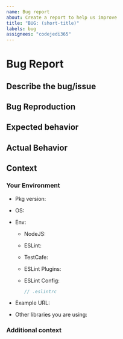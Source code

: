 ```yaml
---
name: Bug report
about: Create a report to help us improve
title: "BUG: (short-title)"
labels: bug
assignees: "codejedi365"
---
```


<!--
Ouch, sorry you ran into a bug.  Thank for taking the time to report it!
Please fill in as much of the template below as you’re able. The less
information the harder it is for us to resolve your problem.
-->

# Bug Report

## Describe the bug/issue

<!--A clear and concise description of what the bug is. -->

## Bug Reproduction

<!--
Steps to reproduce the behavior:

1. Create a file with the contents:

  ```ts
  // Problematic case
  ```

2. Run eslint command: '...'
3. See error
-->

## Expected behavior

<!-- A clear and concise description of what you expected to happen. -->

## Actual Behavior

<!-- A clear and concise description of what actually happens
Include logs, screenshots and relevant details -->

## Context

<!-- A description of what were you trying to do and why -->

### Your Environment

-   Pkg version: <!-- Version in question where bug occurs -->
<!-- _please verify that the bug exists in the latest release_ -->
-   OS: <!-- Operating system you are using -->
-   Env: <!-- Runtime environment & relevant settings -->

    -   NodeJS: <!-- version -->
    -   ESLint: <!-- version -->
    -   TestCafe: <!-- version -->
    -   ESLint Plugins:
        <!-- Associated packages relevant to bug or environment -->
    -   ESLint Config:

        ```js
        // .eslintrc
        ```

-   Example URL: <!-- Any Links that can be relevant to paint your situation -->
-   Other libraries you are using:
<!-- Relevant libraries that could cause a conflict or you require -->

### Additional context

<!-- Add any other context about the problem here. -->
